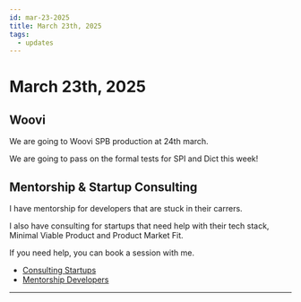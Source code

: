 ```yaml
---
id: mar-23-2025
title: March 23th, 2025
tags:
  - updates
---
```


# March 23th, 2025

## Woovi

We are going to Woovi SPB production at 24th march.

We are going to pass on the formal tests for SPI and Dict this week!

## Mentorship & Startup Consulting

I have mentorship for developers that are stuck in their carrers.

I also have consulting for startups that need help with their tech stack, Minimal Viable Product and Product Market Fit.

If you need help, you can book a session with me.

- [Consulting Startups](../../../paid-consulting-startups.mdx)
- [Mentorship Developers](../../../paid-mentorship-developers.mdx)

---
